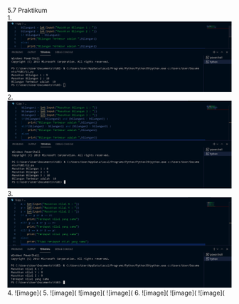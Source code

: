 5.7 Praktikum\
1.
![image](https://github.com/IsmedQalyubi/2.Tugas-Praktikum-python-II/blob/main/11.PNG) 
2.
![image](https://github.com/IsmedQalyubi/2.Tugas-Praktikum-python-II/blob/main/12.PNG) 
3.
![image](https://github.com/IsmedQalyubi/2.Tugas-Praktikum-python-II/blob/main/13.PNG) 
4.
![image](
5.
![image](
![image](
![image](
6.
![image](
![image](
![image](
